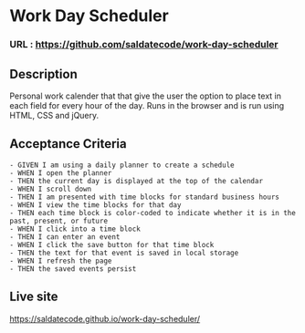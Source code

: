 # Work Day Scheduler

### URL : https://github.com/saldatecode/work-day-scheduler

## Description

Personal work calender that that give the user the option to place text in each field for every hour of the day. Runs in the browser and is run using HTML, CSS and jQuery.


## Acceptance Criteria
```
- GIVEN I am using a daily planner to create a schedule
- WHEN I open the planner
- THEN the current day is displayed at the top of the calendar
- WHEN I scroll down
- THEN I am presented with time blocks for standard business hours
- WHEN I view the time blocks for that day
- THEN each time block is color-coded to indicate whether it is in the past, present, or future
- WHEN I click into a time block
- THEN I can enter an event
- WHEN I click the save button for that time block
- THEN the text for that event is saved in local storage
- WHEN I refresh the page
- THEN the saved events persist
```

## Live site

https://saldatecode.github.io/work-day-scheduler/
